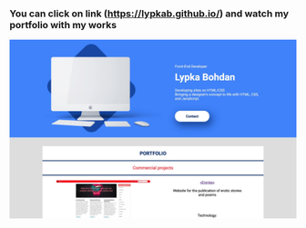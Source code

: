 ### You can click on link (https://lypkab.github.io/) and watch my portfolio with my works

<img src="portfolio/img/portfolio-main-img.jpg">